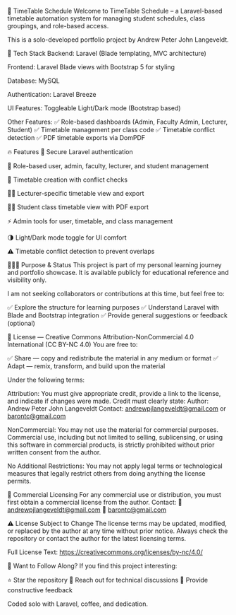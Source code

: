 🧠 TimeTable Schedule
Welcome to TimeTable Schedule – a Laravel-based timetable automation system for managing student schedules, class groupings, and role-based access.

This is a solo-developed portfolio project by Andrew Peter John Langeveldt.

🚀 Tech Stack
Backend: Laravel (Blade templating, MVC architecture)

Frontend: Laravel Blade views with Bootstrap 5 for styling

Database: MySQL

Authentication: Laravel Breeze

UI Features: Toggleable Light/Dark mode (Bootstrap based)

Other Features:
✅ Role-based dashboards (Admin, Faculty Admin, Lecturer, Student)
✅ Timetable management per class code
✅ Timetable conflict detection
✅ PDF timetable exports via DomPDF

🔥 Features
🔐 Secure Laravel authentication

👥 Role-based user, admin, faculty, lecturer, and student management

📅 Timetable creation with conflict checks

🧑‍🏫 Lecturer-specific timetable view and export

🧑‍🎓 Student class timetable view with PDF export

⚡ Admin tools for user, timetable, and class management

🌗 Light/Dark mode toggle for UI comfort

⚠️ Timetable conflict detection to prevent overlaps

🙋🏽‍♂️ Purpose & Status
This project is part of my personal learning journey and portfolio showcase.
It is available publicly for educational reference and visibility only.

I am not seeking collaborators or contributions at this time, but feel free to:

✅ Explore the structure for learning purposes
✅ Understand Laravel with Blade and Bootstrap integration
✅ Provide general suggestions or feedback (optional)

📌 License — Creative Commons Attribution-NonCommercial 4.0 International (CC BY-NC 4.0)
You are free to:

✅ Share — copy and redistribute the material in any medium or format
✅ Adapt — remix, transform, and build upon the material

Under the following terms:

Attribution: You must give appropriate credit, provide a link to the license, and indicate if changes were made. Credit must clearly state:
Author: Andrew Peter John Langeveldt
Contact: andrewpjlangeveldt@gmail.com or barontc@gmail.com

NonCommercial: You may not use the material for commercial purposes. Commercial use, including but not limited to selling, sublicensing, or using this software in commercial products, is strictly prohibited without prior written consent from the author.

No Additional Restrictions: You may not apply legal terms or technological measures that legally restrict others from doing anything the license permits.

💼 Commercial Licensing
For any commercial use or distribution, you must first obtain a commercial license from the author. Contact:
📧 andrewpjlangeveldt@gmail.com
📧 barontc@gmail.com

⚠️ License Subject to Change
The license terms may be updated, modified, or replaced by the author at any time without prior notice.
Always check the repository or contact the author for the latest licensing terms.

Full License Text: https://creativecommons.org/licenses/by-nc/4.0/

👀 Want to Follow Along?
If you find this project interesting:

⭐ Star the repository
🧩 Reach out for technical discussions
💬 Provide constructive feedback

Coded solo with Laravel, coffee, and dedication.
